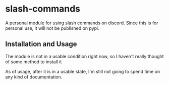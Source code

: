# slash-commands
A personal module for using slash commands on discord. Since this is for personal use, it will not be published on pypi.

## Installation and Usage
The module is not in a usable condition right now, so I haven't really thought of some method to install it

As of usage, after it is in a usable state, I'm still not going to spend time on any kind of documentation.
